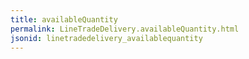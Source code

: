 ```yaml
---
title: availableQuantity
permalink: LineTradeDelivery.availableQuantity.html
jsonid: linetradedelivery_availablequantity
---
```

